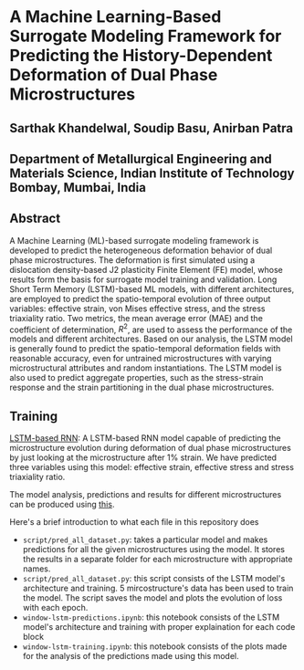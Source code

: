# A Machine Learning-Based Surrogate Modeling Framework for Predicting the History-Dependent Deformation of Dual Phase Microstructures
## Sarthak Khandelwal, Soudip Basu, Anirban Patra
## Department of Metallurgical Engineering and Materials Science, Indian Institute of Technology Bombay, Mumbai, India

## Abstract
A Machine Learning (ML)-based surrogate modeling framework is developed to predict the heterogeneous deformation behavior of dual phase microstructures. The deformation is first simulated using a dislocation density-based J2 plasticity Finite Element (FE) model, whose results form the basis for surrogate model training and validation. Long Short Term Memory (LSTM)-based ML models, with different architectures, are employed to predict the spatio-temporal evolution of three output variables: effective strain, von Mises effective stress, and the stress triaxiality ratio. Two metrics, the mean average error (MAE) and the coefficient of determination, $R^2$, are used to assess the performance of the models and different architectures. Based on our analysis, the LSTM model is generally found to predict the spatio-temporal deformation fields with reasonable accuracy, even for untrained microstructures with varying microstructural attributes and random instantiations. The LSTM model is also used to predict aggregate properties, such as the stress-strain response and the strain partitioning in the dual phase microstructures.

## Training
[LSTM-based RNN](https://github.com/TheFlash98/model_training/blob/master/window-lstm.ipynb): A LSTM-based RNN model capable of predicting the microstructure evolution during deformation of dual phase microstructures by just looking at the microstructure after 1% strain. We have predicted three variables using this model: effective strain, effective stress and stress triaxiality ratio. 

The model analysis, predictions and results for different microstructures can be produced using [this](https://github.com/TheFlash98/model_training/blob/master/window-lstm-plot-analysis.ipynb).

Here's a brief introduction to what each file in this repository does

- `script/pred_all_dataset.py`: takes a particular model and makes predictions for all the given microstructures using the model. It stores the results in a separate folder for each microstructure with appropriate names.
- `script/pred_all_dataset.py`: this script consists of the LSTM model's architecture and training. 5 mircostructure's data has been used to train the model. The script saves the model and plots the evolution of loss with each epoch.
- `window-lstm-predictions.ipynb`: this notebook consists of the LSTM model's architecture and training with proper explaination for each code block
- `window-lstm-training.ipynb`: this notebook consists of the plots made for the analysis of the predictions made using this model.
